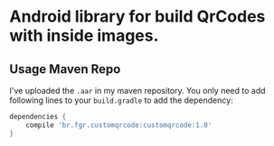 Android library for build QrCodes with inside images.
===============================

Usage Maven Repo
----------------

I've uploaded the `.aar` in my maven repository. You only need to add following lines to your `build.gradle` to add the dependency:
```groovy
dependencies {
    compile 'br.fgr.customqrcode:customqrcode:1.0'
}
```
